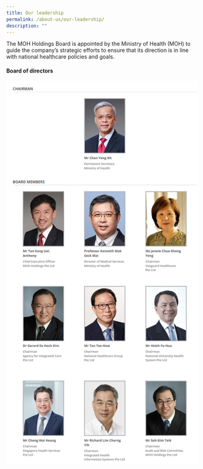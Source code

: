```yaml
---
title: Our leadership
permalink: /about-us/our-leadership/
description: ""
---
```

The MOH Holdings Board is appointed by the Ministry of Health (MOH) to guide the company’s strategic efforts to ensure that its direction is in line with national healthcare policies and goals​.​

#### Board of directors

![](/images/Our%20Leadership.png)